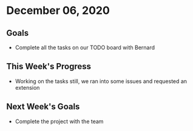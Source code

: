 # December 06, 2020

## Goals

* Complete all the tasks on our TODO board with Bernard

## This Week's Progress

* Working on the tasks still, we ran into some issues and requested an extension

## Next Week's Goals

* Complete the project with the team